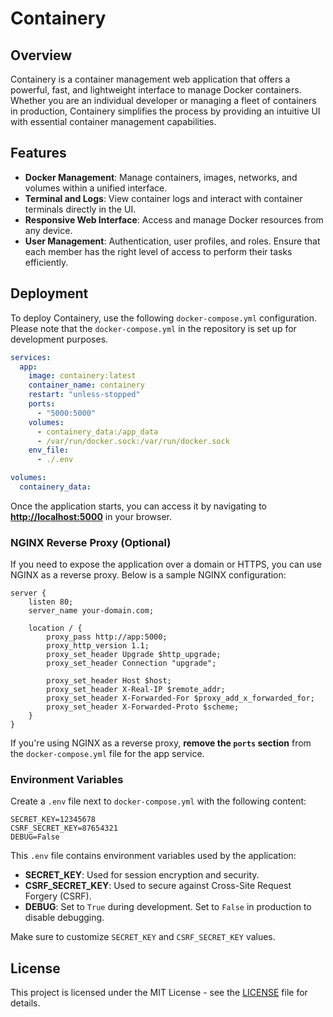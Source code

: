 # Containery

## Overview
Containery is a container management web application that offers a powerful, fast, and lightweight interface to manage Docker containers. Whether you are an individual developer or managing a fleet of containers in production, Containery simplifies the process by providing an intuitive UI with essential container management capabilities.

## Features
- **Docker Management**: Manage containers, images, networks, and volumes within a unified interface.
- **Terminal and Logs**: View container logs and interact with container terminals directly in the UI.
- **Responsive Web Interface**: Access and manage Docker resources from any device.
- **User Management**: Authentication, user profiles, and roles. Ensure that each member has the right level of access to perform their tasks efficiently.

## Deployment

To deploy Containery, use the following `docker-compose.yml` configuration. Please note that the `docker-compose.yml` in the repository is set up for development purposes.

```yaml
services:
  app:
    image: containery:latest
    container_name: containery
    restart: "unless-stopped"
    ports:
      - "5000:5000"
    volumes:
      - containery_data:/app_data
      - /var/run/docker.sock:/var/run/docker.sock
    env_file:
      - ./.env

volumes:
  containery_data:
```

Once the application starts, you can access it by navigating to **[http://localhost:5000](http://localhost:5000)** in your browser.

### NGINX Reverse Proxy (Optional)
If you need to expose the application over a domain or HTTPS, you can use NGINX as a reverse proxy. Below is a sample NGINX configuration:

```nginx
server {
    listen 80;
    server_name your-domain.com;

    location / {
        proxy_pass http://app:5000;
        proxy_http_version 1.1;
        proxy_set_header Upgrade $http_upgrade;
        proxy_set_header Connection "upgrade";
        
        proxy_set_header Host $host;
        proxy_set_header X-Real-IP $remote_addr;
        proxy_set_header X-Forwarded-For $proxy_add_x_forwarded_for;
        proxy_set_header X-Forwarded-Proto $scheme;
    }
}
```

If you're using NGINX as a reverse proxy, **remove the `ports` section** from the `docker-compose.yml` file for the app service.

### Environment Variables
Create a `.env` file next to `docker-compose.yml` with the following content:

```plaintext
SECRET_KEY=12345678
CSRF_SECRET_KEY=87654321
DEBUG=False
```

This `.env` file contains environment variables used by the application:
- **SECRET_KEY**: Used for session encryption and security.
- **CSRF_SECRET_KEY**: Used to secure against Cross-Site Request Forgery (CSRF).
- **DEBUG**: Set to `True` during development. Set to `False` in production to disable debugging.

Make sure to customize `SECRET_KEY` and `CSRF_SECRET_KEY` values.

## License
This project is licensed under the MIT License - see the [LICENSE](LICENSE) file for details.
